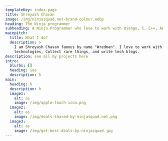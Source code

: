 ```yaml
---
templateKey: index-page
title: Shreyash Chavan
image: /img/ninjasquad.net-brand-colour.webp
heading: The Ninja programmer
subheading: A Ninja Programmer who love to work with Django, C, C++, AWS and Bootstrap.
mainpitch:
  title: What I do?
  description: >
    I am Shreyash Chavan famous by name "Wredman". I love to work with new
    technologies, Collect rare things, and write tech blogs.
description: see all my projects here
intro:
  blurbs: []
  heading: see
  description: h
main:
  heading: h
  description: h
  image1:
    alt: as
    image: /img/apple-touch-icon.png
  image2:
    alt: as
    image: /img/deals-shared-by-ninjasquad.net.png
  image3:
    alt: as
    image: /img/get-best-deals-by-ninjasquad.jpg
---
```

